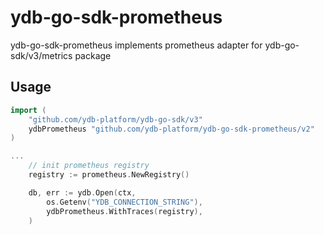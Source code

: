 # ydb-go-sdk-prometheus

ydb-go-sdk-prometheus implements prometheus adapter for ydb-go-sdk/v3/metrics package

## Usage
```go
import (
    "github.com/ydb-platform/ydb-go-sdk/v3"
    ydbPrometheus "github.com/ydb-platform/ydb-go-sdk-prometheus/v2"
)

...
    // init prometheus registry
	registry := prometheus.NewRegistry()

	db, err := ydb.Open(ctx,
		os.Getenv("YDB_CONNECTION_STRING"),
		ydbPrometheus.WithTraces(registry),
	)

```
